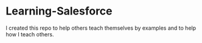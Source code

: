 # Learning-Salesforce
I created this repo to help others teach themselves by examples and to help how I teach others.
